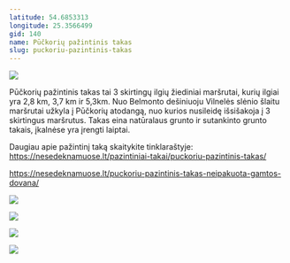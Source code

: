 ```yaml
---
latitude: 54.6853313
longitude: 25.3566499
gid: 140
name: Pūčkorių pažintinis takas
slug: puckoriu-pazintinis-takas
---
```

![](https://doc-14-ag-mymaps.googleusercontent.com/untrusted/hostedimage/ihucu48q9m5s1hftel5u85tfdc/phcgcumi20lc4i9p3d7hmi3ono/1641717000000/-WPmm_dsOCr8C_2Ftfdhs7CzXYdOD0wc/*/6AIsG_vZQgDGirBRj5SSiKbw5h1EBfbrfJmf9VxjsAI-EyptiM_74WNXy2ZmL3P0vgdAk3kIJ-dBP7hHQfZCLwVqx-ippAESZDYdzWqiPdvE4pnuC-wghOwBLHHOht71GRlLBUKNco85JEK4G5RgC5TeoHW4wMzOcrdW1I0E5yfxQkfw8xBnb2NYbpg5hg6UDvA?session=0&fife)  
  
Pūčkorių pažintinis takas tai 3 skirtingų ilgių žiediniai maršrutai, kurių ilgiai yra 2,8 km, 3,7 km ir 5,3km. Nuo Belmonto dešiniuoju Vilnelės slėnio šlaitu maršrutai užkyla į Pūčkorių atodangą, nuo kurios nusileidę išsišakoja į 3 skirtingus maršrutus. Takas eina natūralaus grunto ir sutankinto grunto takais, įkalnėse yra įrengti laiptai.  
  
Daugiau apie pažintinį taką skaitykite tinklaraštyje:  
https://nesedeknamuose.lt/pazintiniai-takai/puckoriu-pazintinis-takas/  
  
https://nesedeknamuose.lt/puckoriu-pazintinis-takas-neipakuota-gamtos-dovana/  
  
![](https://doc-0c-ag-mymaps.googleusercontent.com/untrusted/hostedimage/ihucu48q9m5s1hftel5u85tfdc/hnscmae79epsdjvfjdpl3rc7vo/1641717000000/-WPmm_dsOCr8C_2Ftfdhs7CzXYdOD0wc/*/6AIsG_vb4x2NWkZXrHm6BtGIRNfiLGhomoiCJbM0BzbywnakcLKM-pFTO0zXwWRJNMA8AMxp_JpOAlZ0bPc9tU7OjjxRAMzmOqPwvYBilEAML4Ka2122op-mRZrIkN4l4pTHDzgkvlCZV_PAfdtjyVWzfGusitUIxgOL2OPMw8V_XjOMmReslaPrrnjJ87EyMWw?session=0&fife)  
  
![](https://doc-08-ag-mymaps.googleusercontent.com/untrusted/hostedimage/ihucu48q9m5s1hftel5u85tfdc/70f970sfdfl60k4q81c5c0bf74/1641717000000/-WPmm_dsOCr8C_2Ftfdhs7CzXYdOD0wc/*/6AIsG_vbn0PAc9nWl-z_TmC_C-wqdJNDvxAKLghMeJqbTOqrymO9aPUJn0t8DyzRdTzx5BWM7u-ddXjwLfsbPml2VYzKGq7zEZjDWlBzLLAfcoByCedFerN9xlp8ctYxcjF9bpDY_E75gCVS3om1hRXv1eAm-vhLhdVoQRr4jT6y8UER2pUGRFiEz899lQE0JCA?session=0&fife)  
  
![](https://doc-08-ag-mymaps.googleusercontent.com/untrusted/hostedimage/ihucu48q9m5s1hftel5u85tfdc/0dfoholc08lte2q9l0tndm211g/1641717000000/-WPmm_dsOCr8C_2Ftfdhs7CzXYdOD0wc/*/6AIsG_vaMun8aLhtiI0m6N16kZyJQ8cCxdLdYDaqs5NGwW5TZ72mbztpx-IDvW7q01nqw0KvNIS-ZHANO4oXhRkY2o-akwoQkkImXgvIWtEdsOuh73ueQw_DiwzpZG7q0DuLTDu99sWd_zOauYYFVEQ4QK8O0pcRe2w0YtSojUq9fdhrTgm3a-7PrnlurnIBRVA?session=0&fife)  
  
![](https://doc-0s-ag-mymaps.googleusercontent.com/untrusted/hostedimage/ihucu48q9m5s1hftel5u85tfdc/glqm2qh9ndqka4hf37830eu6vk/1641717000000/-WPmm_dsOCr8C_2Ftfdhs7CzXYdOD0wc/*/6AIsG_vayew8mUKStRAtrD_DbgkwC14K1ho2oF-6-uSIUdQFk9K7OthY3zCbjL7q2g8CqRHKDjoBS73gi-ISaNsmwWEWQM0hzwMJBKDQDMkIw01Wo1CEHRPw-De_ApddXqTZc_TH26Ir0NGfzBhdZuVi7oY1p0XHMY28XyJvuEYZiVpNmRDz6-cNBtcfIhbrVPg?session=0&fife)
